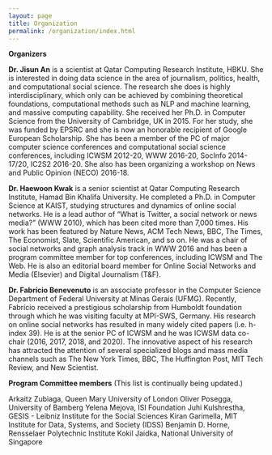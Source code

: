 ```yaml
---
layout: page
title: Organization
permalink: /organization/index.html
---
```


**Organizers**

**Dr. Jisun An** is a scientist at Qatar Computing Research Institute, HBKU. She is interested in doing data science in the area of journalism, politics, health, and computational social science. The research she does is highly interdisciplinary, which only can be achieved by combining theoretical foundations, computational methods such as NLP and machine learning, and massive computing capability. She received her Ph.D. in Computer Science from the University of Cambridge, UK in 2015. For her study, she was funded by EPSRC and she is now an honorable recipient of Google European Scholarship. She has been a member of the PC of major computer science conferences and computational social science conferences, including ICWSM 2012-20, WWW 2016-20, SocInfo 2014-17/20, IC2S2 2016-20. She also has been organizing a workshop on News and Public Opinion (NECO) 2016-18.

**Dr. Haewoon Kwak** is a senior scientist at Qatar Computing Research Institute, Hamad Bin Khalifa University.  He completed a Ph.D. in Computer Science at KAIST, studying structures and dynamics of online social networks.  He is a lead author of “What is Twitter, a social network or news media?” (WWW 2010), which has been cited more than 7,000 times.  His work has been featured by Nature News, ACM Tech News, BBC, The Times, The Economist, Slate, Scientific American, and so on.  He was a chair of social networks and graph analysis track in WWW 2016 and has been a program committee member for top conferences, including ICWSM and The Web.  He is also an editorial board member for Online Social Networks and Media (Elsevier) and Digital Journalism (T&F). 


**Dr. Fabrício Benevenuto** is an associate professor in the Computer Science Department of Federal University at Minas Gerais (UFMG). Recently, Fabrício received a prestigious scholarship from Humboldt foundation through which he was visiting faculty at MPI-SWS, Germany. His research on online social networks has resulted in many widely cited papers (i.e. h-index 39).   He is at the senior PC of ICWSM and he was ICWSM data co-chair (2016, 2017,  2018, and 2020). The innovative aspect of his research has attracted the attention of several specialized blogs and mass media channels such as The New York Times, BBC, The Huffington Post, MIT Tech Review, and New Scientist.



**Program Committee members** (This list is continually being updated.)

Arkaitz Zubiaga, Queen Mary University of London 
Oliver Posegga, University of Bamberg 
Yelena Mejova, ISI Foundation 
Juhi Kulshrestha, GESIS - Leibniz Institute for the Social Sciences 
Kiran Garimella, MIT Institute for Data, Systems, and Society (IDSS) 
Benjamin D. Horne, Rensselaer Polytechnic Institute 
Kokil Jaidka, National University of Singapore

<!-- Arkaitz Zubiaga, Queen Mary University of London <br/>
Oliver Posegga, University of Bamberg <br/>
Yelena Mejova, ISI Foundation <br/>
Juhi Kulshrestha, GESIS - Leibniz Institute for the Social Sciences <br/>
Kiran Garimella, MIT Institute for Data, Systems, and Society (IDSS) <br/>
Benjamin D. Horne, Rensselaer Polytechnic Institute <br/>
Kokil Jaidka, National University of Singapore <br/>
 --><!-- Andreas Jungherr, University of Konstanz

Benjamin D. Horne, Rensselaer Polytechnic Institute

Kiran Garimella, École polytechnique fédérale de Lausanne (EPFL)

Nicholas Diakopoulos, University of Maryland


Yong-Yeol Ahn, Indiana University Bloomington -->


